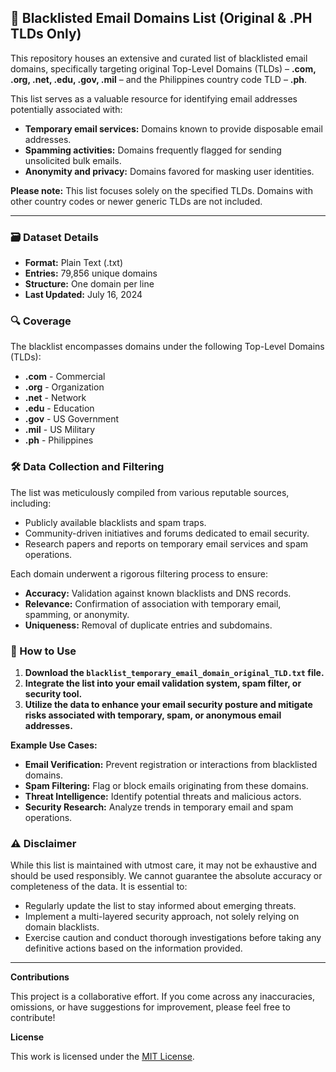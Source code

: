 ## 🚫 Blacklisted Email Domains List (Original & .PH TLDs Only)

This repository houses an extensive and curated list of blacklisted email domains, specifically targeting original Top-Level Domains (TLDs) – **.com, .org, .net, .edu, .gov, .mil** – and the Philippines country code TLD – **.ph**. 

This list serves as a valuable resource for identifying email addresses potentially associated with:

* **Temporary email services:** Domains known to provide disposable email addresses.
* **Spamming activities:** Domains frequently flagged for sending unsolicited bulk emails.
* **Anonymity and privacy:** Domains favored for masking user identities.

**Please note:** This list focuses solely on the specified TLDs. Domains with other country codes or newer generic TLDs are not included.

---

### 🗃️ Dataset Details

* **Format:** Plain Text (.txt)
* **Entries:** 79,856 unique domains
* **Structure:** One domain per line
* **Last Updated:** July 16, 2024

### 🔍 Coverage

The blacklist encompasses domains under the following Top-Level Domains (TLDs):

* **.com** - Commercial
* **.org** - Organization 
* **.net** - Network
* **.edu** - Education
* **.gov** - US Government
* **.mil** - US Military
* **.ph** - Philippines 

### 🛠️ Data Collection and Filtering

The list was meticulously compiled from various reputable sources, including:

* Publicly available blacklists and spam traps.
* Community-driven initiatives and forums dedicated to email security.
* Research papers and reports on temporary email services and spam operations.

Each domain underwent a rigorous filtering process to ensure:

* **Accuracy:** Validation against known blacklists and DNS records.
* **Relevance:** Confirmation of association with temporary email, spamming, or anonymity.
* **Uniqueness:** Removal of duplicate entries and subdomains.

### 🚀  How to Use

1. **Download the `blacklist_temporary_email_domain_original_TLD.txt` file.**
2. **Integrate the list into your email validation system, spam filter, or security tool.**
3. **Utilize the data to enhance your email security posture and mitigate risks associated with temporary, spam, or anonymous email addresses.**

**Example Use Cases:**

* **Email Verification:** Prevent registration or interactions from blacklisted domains.
* **Spam Filtering:** Flag or block emails originating from these domains.
* **Threat Intelligence:** Identify potential threats and malicious actors.
* **Security Research:** Analyze trends in temporary email and spam operations.

### ⚠️ Disclaimer

While this list is maintained with utmost care, it may not be exhaustive and should be used responsibly. We cannot guarantee the absolute accuracy or completeness of the data. It is essential to:

* Regularly update the list to stay informed about emerging threats.
* Implement a multi-layered security approach, not solely relying on domain blacklists.
* Exercise caution and conduct thorough investigations before taking any definitive actions based on the information provided.

---

**Contributions**

This project is a collaborative effort. If you come across any inaccuracies, omissions, or have suggestions for improvement, please feel free to contribute! 

**License**

This work is licensed under the [MIT License](LICENSE).


